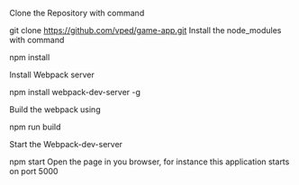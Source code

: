 Clone the Repository with command

 git clone https://github.com/vped/game-app.git
Install the node_modules with command

 npm install

Install Webpack server

npm install webpack-dev-server -g

Build the webpack using

 npm run build

Start the Webpack-dev-server

npm start
Open the page in you browser, for instance this application starts on port 5000